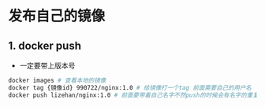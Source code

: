 # 发布自己的镜像

## 1. docker push

- 一定要带上版本号 

```dockerfile
docker images # 查看本地的镜像
docker tag {镜像id} 990722/nginx:1.0 # 给镜像打一个tag 前面需要自己的用户名
docker push lizehan/nginx:1.0 # 前面要带着自己名字不然push的时候会有名字的重复，提交刚才打的tag 
```

